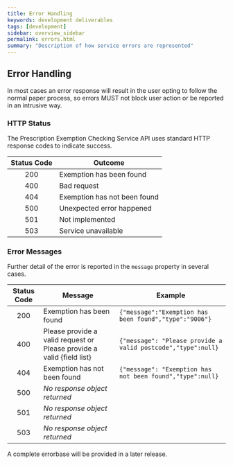 ```yaml
---
title: Error Handling
keywords: development deliverables
tags: [development]
sidebar: overview_sidebar
permalink: errors.html
summary: "Description of how service errors are represented"
---
```



## Error Handling ##

In most cases an error response will result in the user opting to follow the normal paper process, so errors MUST not block user action or be reported in an intrusive way.

### HTTP Status ###
The Prescription Exemption Checking Service API uses standard HTTP response codes to indicate success.

| Status Code   | Outcome                           |
|:-------------:|-----------------------------------|
| 200           | Exemption has been found          |
| 400           | Bad request                       |
| 404           | Exemption has not been found      |
| 500           | Unexpected error happened         |
| 501           | Not implemented
| 503           | Service unavailable               |

### Error Messages ###
Further detail of the error is reported in the `message` property in several cases.

| Status Code   | Message                           | Example                         |
|:-------------:|-----------------------------------|---------------------------------|
| 200           | Exemption has been found         | `{"message":"Exemption has been found","type":"9006"}` |
| 400           | Please provide a valid request or Please provide a valid {field list} | `{"message": "Please provide a valid postcode","type":null}`|
| 404           | Exemption has not been found      | `{"message": "Exemption has not been found","type":null}`|
| 500           | *No response object returned*     |                                 |
| 501           | *No response object returned*     |                                 |
| 503           | *No response object returned*     |                                 |

A complete errorbase will be provided in a later release.
